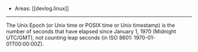 
- Areas: [[devlog.linux]]

---

The Unix Epoch (or Unix time or POSIX time or Unix timestamp) is the number of seconds that have elapsed since January 1, 1970 (Midnight UTC/GMT), not counting leap seconds (in ISO 8601: 1970-01-01T00:00:00Z).
